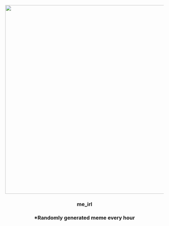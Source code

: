 <p align="center">
        <img src="https://i.redd.it/w41a2dhfqkb91.jpg" width="600" height="600">
        </p>
        <h3 align="center">me_irl</h3>
        <h3 align="center">*Randomly generated meme every hour</h3>
    